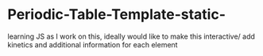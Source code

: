 # Periodic-Table-Template-static-
learning JS as I work on this, ideally would like to make this interactive/ add kinetics and additional information for each element
